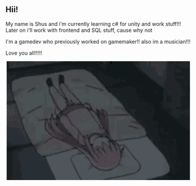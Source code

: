 ## Hii! 

My name is Shus and i'm currently learning c# for unity and work stuff!!!
Later on i'll work with frontend and SQL stuff, cause why not

I'm a gamedev who previously worked on gamemaker!! also im a musician!!!

Love you all!!!!!

<p align="center">
    <img src="bocchi-bonking.gif" alt="BOCCHI ROLLING AND BONKING" width="498" height="323" title="omg bocchi :0"/>
</p>

<!--
**ShusJeirokku/ShusJeirokku** is a ✨ _special_ ✨ repository because its `README.md` (this file) appears on your GitHub profile.

Here are some ideas to get you started:

- 🔭 I’m currently working on ...
- 🌱 I’m currently learning ...
- 👯 I’m looking to collaborate on ...
- 🤔 I’m looking for help with ...
- 💬 Ask me about ...
- 📫 How to reach me: ...
- 😄 Pronouns: ...
- ⚡ Fun fact: ...
-->
